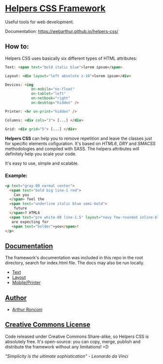 # [Helpers CSS Framework](https://webarthur.github.io/helpers-css/)
Useful tools for web development.

Documentation: https://webarthur.github.io/helpers-css/

## How to:

Helpers CSS uses basically six different types of HTML attributes:

```html
Text: <span text="bold italic blue">lorem ipsum</span>

Layout: <div layout="left absolute z-10">lorem ipsum</div>

Devices: <img
            on-mobile="no-float"
            on-tablet="left"
            on-netbook="right"
            on-desktop="hidden" />

Printer: <hr on-print="hidden" />

Columns: <div cols="3"> [...] </div>

Grid: <div grid="5"> [...] </div>
```

**Helpers CSS** can help you to remove repetition and leave the classes just for specific elements cofiguration. It's based on *HTML6*, *DRY* and *SMACSS* methodologies and compiled with SASS. The helpers attributes will definitely help you scale your code.

It's easy to use, simple and scalable.

### Example:

```html
<p text="gray-80 normal center">
  <span text="bold big line-1 red">
    Can you
  </span> feel the
  <span text="underline italic blue semi-bold">
    future
  </span>? HTML6
  <span text="pre white-80 line-1.5" layout="navy few-rounded inline-block">  advantages  </span>
   are expecting for
   <span text="bolder">you</span>!
</p>
```

## [Documentation](https://webarthur.github.io/helpers-css/)

The framework's documentation was included in this repo in the root directory, search for index.html file. The docs may also be run locally.

* [Text](https://webarthur.github.io/helpers-css/#text)
* [Layout](https://webarthur.github.io/helpers-css/#layout)
* [Mobile/Printer](https://webarthur.github.io/helpers-css/#mobile)

## [Author](https://devarthur.com)

* [Arthur Ronconi](https://devarthur.com)

## [Creative Commons License](http://creativecommons.org/licenses/by-sa/4.0/)

Code released under Creative Commons Share-alike, so Helpers CSS is absolutely free. It's open-source: you can copy, merge, publish and distribute the framework without any limitations! =D

<i>"Simplicity is the ultimate sophistication" - Leonardo da Vinci</i>
